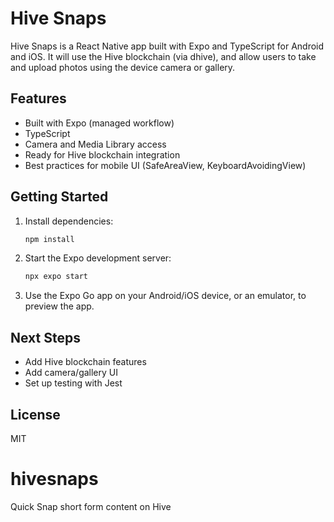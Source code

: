 # Hive Snaps

Hive Snaps is a React Native app built with Expo and TypeScript for Android and iOS. It will use the Hive blockchain (via dhive), and allow users to take and upload photos using the device camera or gallery.

## Features
- Built with Expo (managed workflow)
- TypeScript
- Camera and Media Library access
- Ready for Hive blockchain integration
- Best practices for mobile UI (SafeAreaView, KeyboardAvoidingView)

## Getting Started
1. Install dependencies:
   ```sh
   npm install
   ```
2. Start the Expo development server:
   ```sh
   npx expo start
   ```
3. Use the Expo Go app on your Android/iOS device, or an emulator, to preview the app.

## Next Steps
- Add Hive blockchain features
- Add camera/gallery UI
- Set up testing with Jest

## License
MIT

# hivesnaps
Quick Snap short form content on Hive
